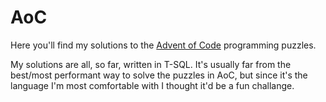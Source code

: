 # AoC

Here you'll find my solutions to the [Advent of Code](https://adventofcode.com/) programming puzzles.

My solutions are all, so far, written in T-SQL. It's usually far from the best/most performant way to solve the puzzles in AoC, but since it's the language I'm most comfortable with I thought it'd be a fun challange.  

